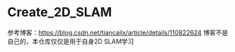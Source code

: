 # Create_2D_SLAM
参考博客：https://blog.csdn.net/tiancailx/article/details/110822624
博客不是自己的，本仓库仅仅是用于自身2D SLAM学习
